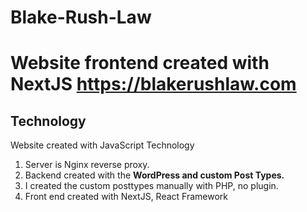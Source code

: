 # Blake-Rush-Law
Website frontend created with NextJS https://blakerushlaw.com
=======

## Technology
Website created with JavaScript Technology
1. Server is Nginx reverse proxy.
2. Backend created with the **WordPress and custom Post Types.**
3. I created the custom posttypes manually with PHP, no plugin.
4. Front end created with NextJS, React Framework
